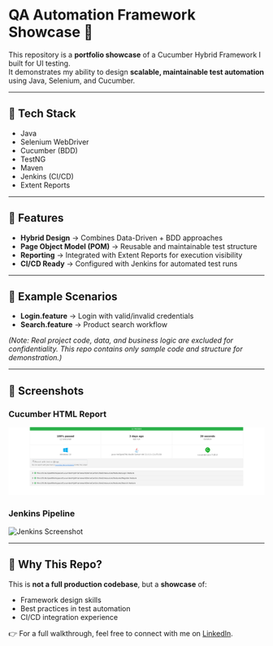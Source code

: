 # QA Automation Framework Showcase 🚀

This repository is a **portfolio showcase** of a Cucumber Hybrid Framework I built for UI testing.  
It demonstrates my ability to design **scalable, maintainable test automation** using Java, Selenium, and Cucumber.

---

## 🔹 Tech Stack
- Java  
- Selenium WebDriver  
- Cucumber (BDD)  
- TestNG  
- Maven  
- Jenkins (CI/CD)  
- Extent Reports  

---

## 🔹 Features
- **Hybrid Design** → Combines Data-Driven + BDD approaches  
- **Page Object Model (POM)** → Reusable and maintainable test structure  
- **Reporting** → Integrated with Extent Reports for execution visibility  
- **CI/CD Ready** → Configured with Jenkins for automated test runs  

---

## 🔹 Example Scenarios
- **Login.feature** → Login with valid/invalid credentials  
- **Search.feature** → Product search workflow  

*(Note: Real project code, data, and business logic are excluded for confidentiality. This repo contains only sample code and structure for demonstration.)*

---

## 🔹 Screenshots
### Cucumber HTML Report
![Cucumber Report](./screenshots/cucumber_report.png)

### Jenkins Pipeline
![Jenkins Screenshot](./screenshots/jenkins_pipeline.png)

---

## 🔹 Why This Repo?
This is **not a full production codebase**, but a **showcase** of:
- Framework design skills  
- Best practices in test automation  
- CI/CD integration experience  

👉 For a full walkthrough, feel free to connect with me on [LinkedIn](https://www.linkedin.com/in/your-profile).
